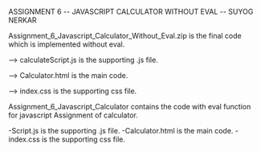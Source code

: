 ASSIGNMENT 6 -- JAVASCRIPT CALCULATOR WITHOUT EVAL -- SUYOG NERKAR


Assignment_6_Javascript_Calculator_Without_Eval.zip is the final code which is implemented without eval.

--> calculateScript.js is the supporting .js file.

--> Calculator.html is the main code.

--> index.css is the supporting css file.



Assignment_6_Javascript_Calculator contains the code with eval function for javascript Assignment of calculator.

-Script.js is the supporting .js file.
-Calculator.html is the main code.
-index.css is the supporting css file.
